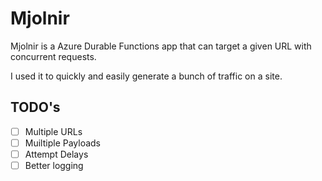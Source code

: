 # Mjolnir

Mjolnir is a Azure Durable Functions app that can target a given URL with concurrent requests.

I used it to quickly and easily generate a bunch of traffic on a site.

## TODO's

- [ ] Multiple URLs
- [ ] Muiltiple Payloads
- [ ] Attempt Delays
- [ ] Better logging